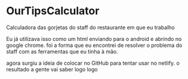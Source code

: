 # OurTipsCalculator
Calculadora das gorjetas do staff do restaurante em que eu trabalho

Eu já utilizava isso como um html enviando para o android e abrindo no google chrome.
foi a forma que eu encontrei de resolver o problema do staff com as ferramentas que eu tinha à mão. 

agora surgiu a ideia de colocar no GitHub para tentar usar no netlify.
o resultado a gente vai saber logo logo
